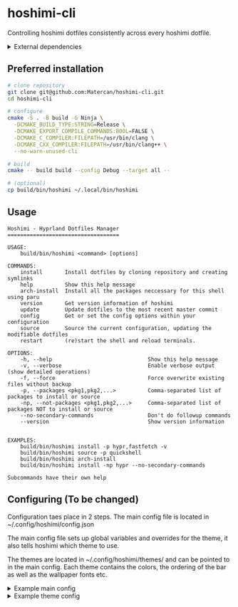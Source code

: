 # hoshimi-cli

Controlling hoshimi dotfiles consistently across every hoshimi dotfile.

<details><summary id="dependencies">External dependencies</summary>

-   [`clang` ](https://github.com/llvm/llvm-project) - Compiling the code
-   [`ninja`](https://github.com/ninja-build/ninja) - Dispatching the compiler
-   [`cmake` ](https://cmake.org/download/) - Telling ninja how to dispatch the compiler
-   [`cJSON`](https://github.com/DaveGamble/cJSON) - JSON parsing for reading your configuration
-   [`boost`](https://github.com/boostorg/boost) - Fast C++ libs for menial tasks

</details>

## Preferred installation

```sh
# clone repository
git clone git@github.com:Matercan/hoshimi-cli.git
cd hoshimi-cli

# configure
cmake -S . -B build -G Ninja \
  -DCMAKE_BUILD_TYPE:STRING=Release \
  -DCMAKE_EXPORT_COMPILE_COMMANDS:BOOL=FALSE \
  -DCMAKE_C_COMPILER:FILEPATH=/usr/bin/clang \
  -DCMAKE_CXX_COMPILER:FILEPATH=/usr/bin/clang++ \
  --no-warn-unused-cli

# build
cmake -- build build --config Debug --target all --

# (optional)
cp build/bin/hoshimi ~/.local/bin/hoshimi

```

## Usage
```
Hoshimi - Hyprland Dotfiles Manager
===================================

USAGE:
    build/bin/hoshimi <command> [options]

COMMANDS:
    install       Install dotfiles by cloning repository and creating symlinks
    help          Show this help message
    arch-install  Install all the packages neccessary for this shell using paru
    version       Get version information of hoshimi
    update        Update dotfiles to the most recent master commit
    config        Get or set the config options within your configuration
    source        Source the current configuration, updating the modifiable dotfiles 
    restart       (re)start the shell and reload terminals. 

OPTIONS:
    -h, --help                              Show this help message
    -v, --verbose                           Enable verbose output (show detailed operations)
    -f, --force                             Force overwrite existing files without backup
    -p, --packages <pkg1,pkg2,...>          Comma-separated list of packages to install or source
    -np, --not-packages <pkg1,pkg2,...>     Comma-separated list of packages NOT to install or source
    --no-secondary-commands                 Don't do followup commands
    --version                               Show version information


EXAMPLES:
    build/bin/hoshimi install -p hypr,fastfetch -v
    build/bin/hoshimi source -p quickshell
    build/bin/hoshimi arch-install
    build/bin/hoshimi install -np hypr --no-secondary-commands

Subcommands have their own help
```

## Configuring (To be changed)

Configuration taes place in 2 steps. The main config file is located in ~/.config/hoshimi/config.json

The main config file sets up global variables and overrides for the theme, it also tells hoshimi which theme to use.

The themes are located in ~/.config/hoshimi/themes/ and can be pointed to in the main config. Each theme contains the colors, the ordering of the bar as well as the wallpaper fonts etc.

<details><summary>Example main config</summary>

```json
{
  "$schema": "https://raw.githubusercontent.com/Matercan/hoshimi-cli/refs/heads/main/schema/json_schema.json",
  "globals": {
    "iconDirectory": "/usr/share/icons/candy-icons/",
    "wallpaperDirectory": "/home/matercan/Pictures/wallpapers"
  },
  "config": "catppuccin/latte"
}
```

</details>

<details><summary>Example theme config</summary>

```json
{
  "$schema": "https://raw.githubusercontent.com/Matercan/hoshimi-cli/refs/heads/main/schema/theme_schema.json",
  "wallpaper": "akiyama-mizuki.jpg",
  "bar": {
    "globals": {
      "visible": true,
      "position": "left"
    },
    "WorkspaceWidget": {
      "position": 1,
      "visible": true,
      "location": "center"
    },
    "WindowTitle": {
      "position": 0,
      "visible": false,
      "location": "center"
    },
    "Cava": {
      "position": 2,
      "visible": true,
      "location": "bottom"
    },
    "Taskbar": {
      "position": 0,
      "location": "center",
      "visible": false
    },
    "Widgets": {
      "positon": 5,
      "location": "center",
      "visible": true,
      "ClockWidget": {
        "visible": true,
        "location": "center"
      },
      "BatteryWidget": {
        "visible": true,
        "location": "top"
      },
      "VolumeWidget": {
        "visible": true,
        "location": "bottom"
      }
    },
    "TrayWidget": {
      "position": 4,
      "visible": true,
      "location": "bottom"
    },
    "DevButtons": {
      "position": 6,
      "visible": true,
      "location": "bottom"
    }
  },
  "colors": {
    "backgroundColor": "#eff1f5",
    "foregroundColor": "#4c4f69",
    "paletteColor1": "#5c5f77",
    "paletteColor2": "#d20f39",
    "paletteColor3": "#40a02b",
    "paletteColor4": "#df8e1d",
    "paletteColor5": "#1e66f5",
    "paletteColor6": "#ea76cb",
    "paletteColor7": "#179299",
    "paletteColor8": "#acb0be",
    "paletteColor9": "#6c6f85",
    "paletteColor10": "#d20f39",
    "paletteColor11": "40a02b",
    "paletteColor12": "#1e66f5",
    "paletteColor13": "#1e66f5",
    "paletteColor14": "#ea76cb",
    "paletteColor15": "#179299",
    "paletteColor16": "#bcc0cc"
  }
}
```

</details>

